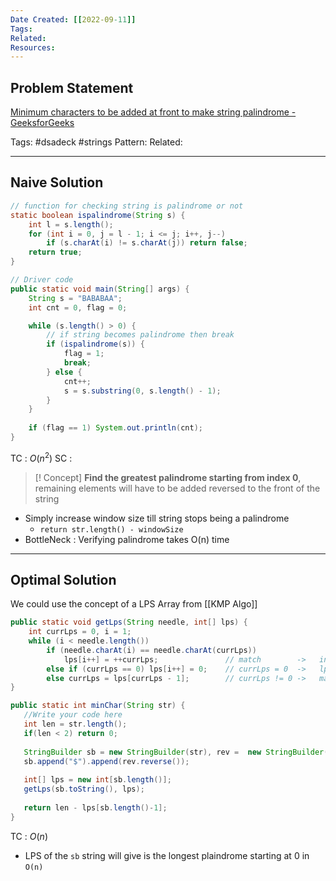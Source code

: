 ```yaml
---
Date Created: [[2022-09-11]]
Tags: 
Related: 
Resources: 
---
```


## Problem Statement
[Minimum characters to be added at front to make string palindrome - GeeksforGeeks](https://www.geeksforgeeks.org/minimum-characters-added-front-make-string-palindrome/)

Tags:  #dsadeck  #strings 
Pattern: 
Related: 

---

## Naive Solution
``` java
// function for checking string is palindrome or not
static boolean ispalindrome(String s) {
	int l = s.length();
	for (int i = 0, j = l - 1; i <= j; i++, j--) 
		if (s.charAt(i) != s.charAt(j)) return false;
	return true;
}

// Driver code
public static void main(String[] args) {
	String s = "BABABAA";
	int cnt = 0, flag = 0;

	while (s.length() > 0) {
		// if string becomes palindrome then break
		if (ispalindrome(s)) {
			flag = 1;
			break;
		} else {
			cnt++;
			s = s.substring(0, s.length() - 1);
		}
	}
	
	if (flag == 1) System.out.println(cnt);
}
```
TC : $O(n^2)$
SC : 

> [! Concept]
> **Find the greatest palindrome starting from index 0**, remaining elements will have to be added reversed to the front of the string
- Simply increase window size till string stops being a palindrome
	- `return str.length() - windowSize`
- BottleNeck : Verifying palindrome takes O(n) time


---

## Optimal Solution
We could use the concept of a LPS Array from [[KMP Algo]]
``` java
public static void getLps(String needle, int[] lps) {
	int currLps = 0, i = 1;
	while (i < needle.length())
		if (needle.charAt(i) == needle.charAt(currLps))
			lps[i++] = ++currLps;               // match        ->   increment lps
		else if (currLps == 0) lps[i++] = 0;    // currLps = 0  ->   lps not possible
		else currLps = lps[currLps - 1];        // currLps != 0 ->   match against prev currLps
}

public static int minChar(String str) {
   //Write your code here
   int len = str.length();
   if(len < 2) return 0;
   
   StringBuilder sb = new StringBuilder(str), rev =  new StringBuilder(str);
   sb.append("$").append(rev.reverse());
   
   int[] lps = new int[sb.length()];
   getLps(sb.toString(), lps);
   
   return len - lps[sb.length()-1];
}
```
TC : $O(n)$

- LPS of the `sb` string will give is the longest plaindrome starting at 0 in `O(n)`





